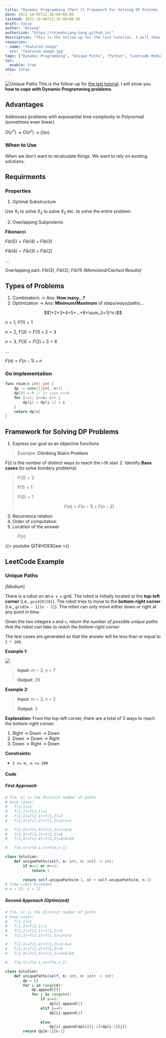 ```yaml
---
title: "Dynamic Programming (Part 2) Framework for Solving DP Prolems (Climbing Stairs, Unique Paths)"
date: 2022-10-05T12:30:00+08:00
lastmod: 2022-10-06T12:15:00+08:00
draft: false
author: "Hsiang"
authorLink: "https://chienhsiang-hung.github.io/"
description: "This is the follow-up for the last tutorial. I will show you how to cope with Dynamic Programming problems."
resources:
- name: "featured-image"
  src: "featured-image.jpg"
tags: ["Dynamic Programming", "Unique Paths", "Python", "Leetcode Medium", "Climbing Stairs"]
toc:
  enable: true
zhtw: false
---
```

![Unique Paths](featured-image.jpg "Unique Paths")
This is the follow-up for 
[the last tutorial](https://chienhsiang-hung.github.io/blog/posts/2022/leetcode-746.-min-cost-climbing-stairs-dynamic-programming-python-time-on-space-o1/). I will show you **how to cope with Dynamic Programming problems**.

## Advantages
Addresses problems with exponantial time complexity to Polynomial (sometimes even linear)

$O(c^n)$ -> $O(n^c)$ -> $O(n)$
### When to Use
When we don't want to recalculate things. We want to rely on existing solutions.

## Requirments
### Properties
1. Optimal Substructure

Use $X_1$ to solve $X_2$ to solve $X_3$ etc. to solve the entire problem.

2. Overlapping Subprolems

**Fibonacci**

$Fib(5) = Fib(4) + Fib(3)$

$Fib(4) = Fib(3) + Fib(2)$

...

Overlapping part: $Fib(3)$, $Fib(2)$, $Fib(1)$ *(Memoized/Cached Results)*

## Types of Problems
1. Combinatoric -> Ans: **How many...?**
2. Optimization -> Ans: **Minimum/Maximum** of steps/ways/paths...

$$1+2+3+4+5+...+R=\sum_{i=1}^n i$$

$n=1$, $F(1)=1$

$n=2$, $F(2)=F(1)+2=3$

$n=3$, $F(3)=F(2)+3=6$

...

$F(n)=F(n-1)+n$
### Go Implementation
```go
func nSum(n int) int {
	dp := make([]int, n+1)
	dp[0] = 0 // in case n==0
	for i:=1; i<=n; i++ {
		dp[i] = dp[i-1] + i
	}
	return dp[n]
}
```

## Framework for Solving DP Problems
1. Express our goal as an objective functions

> Example: **Climbing Stairs Problem**

$F(i)$ is the number of distinct ways to reach the i-th stair 
2. Identify **Base cases** (to solve bondary problems)

> $F(2)=2$ 
>
> $F(1)=1$  
>
> $F(0)=1$  
>
> $$F(n)=F(n-1)+F(n-2)$$

3. Recurrence relation
4. Order of computation
5. Location of the answer

> $F(n)$

{{< youtube QlT4HG93Gaw >}}

## LeetCode Example
### Unique Paths 
[*Medium*]

There is a robot on an  `m x n`  grid. The robot is initially located at the  **top-left corner**  (i.e.,  `grid[0][0]`). The robot tries to move to the  **bottom-right corner**  (i.e.,  `grid[m - 1][n - 1]`). The robot can only move either down or right at any point in time.

Given the two integers  `m`  and  `n`, return  _the number of possible unique paths that the robot can take to reach the bottom-right corner_.

The test cases are generated so that the answer will be less than or equal to  `2 * 109`.

**Example 1:**

![](https://assets.leetcode.com/uploads/2018/10/22/robot_maze.png)

>**Input:** m = 3, n = 7
>
>**Output:** 28

**Example 2:**

> **Input:** m = 3, n = 2
>
> **Output:** 3

**Explanation:** From the top-left corner, there are a total of 3 ways to reach the bottom-right corner:
1. Right -> Down -> Down
2. Down -> Down -> Right
3. Down -> Right -> Down

**Constraints:**

-   `1 <= m, n <= 100`

#### Code
##### First Approach
```python
# f(m, n) is the distinct number of paths
# base cases:
#   f(1,1)=1
#   f(1,2)=f(2,1)=1
#   f(2,2)=f(2,1)+f(1,2)=2
#   f(2,3)=f(2,2)+f(1,3)=2+1=3

#   f(2,4)=f(1,4)+f(2,3)=1+3=4
#   f(3,3)=f(3,2)+f(2,3)=6
#   f(3,4)=f(2,4)+f(3,3)=4+6=10

#   f(m,n)=f(m-1,n)+f(m,n-1)

class Solution:
    def uniquePaths(self, m: int, n: int) -> int:
        if m==1 or n==1:
            return 1
        
        return self.uniquePaths(m-1, n) + self.uniquePaths(m, n-1)
# Time Limit Exceeded
# m = 23, n = 12
```
##### Second Approach (Optimized)
```python
# f(m, n) is the distinct number of paths
# base cases:
#   f(1,1)=1
#   f(1,2)=f(2,1)=1
#   f(2,2)=f(2,1)+f(1,2)=2
#   f(2,3)=f(2,2)+f(1,3)=2+1=3

#   f(2,4)=f(1,4)+f(2,3)=1+3=4
#   f(3,3)=f(3,2)+f(2,3)=6
#   f(3,4)=f(2,4)+f(3,3)=4+6=10

#   f(m,n)=f(m-1,n)+f(m,n-1)

class Solution:
    def uniquePaths(self, m: int, n: int) -> int:
        dp = []
        for i in range(m):
            dp.append([])
            for j in range(n):
                if i==0:
                    dp[i].append(1)
                elif j==0:
                    dp[i].append(1)
                
                else:
                    dp[i].append(dp[i][j-1]+dp[i-1][j])
        return dp[m-1][n-1]
```